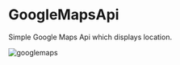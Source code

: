 # GoogleMapsApi

Simple Google Maps Api which displays location.

![googlemaps](https://user-images.githubusercontent.com/29064878/36550627-9d2ca510-17ed-11e8-8390-abf4bf69fe4f.JPG)
